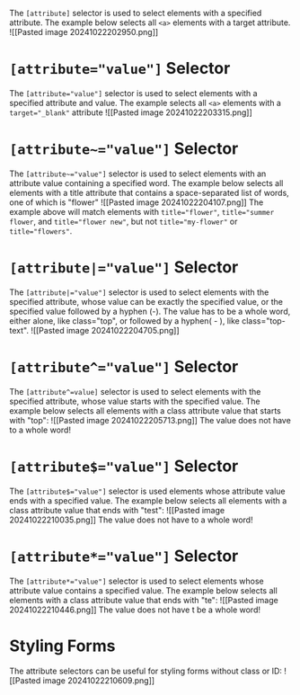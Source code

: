 The `[attribute]` selector is used to select elements with a specified attribute. The example below selects all `<a>` elements with a target attribute.
![[Pasted image 20241022202950.png]]
# `[attribute="value"]` Selector
The `[attribute="value"]` selector is used to select elements with a specified attribute and value. The example selects all `<a>` elements with a `target="_blank"` attribute
![[Pasted image 20241022203315.png]]
# `[attribute~="value"]` Selector
The `[attribute~="value"]` selector is used to select elements with an attribute value containing a specified word. The example below selects all elements with a title attribute that contains a space-separated list of words, one of which is "flower"
![[Pasted image 20241022204107.png]]
The example above will match elements with `title="flower"`, `title="summer flower`, and `title="flower new"`, but not `title="my-flower"` or `title="flowers"`.
# `[attribute|="value"]` Selector
The `[attribute|="value"]` selector is used to select elements with the specified attribute, whose value can be exactly the specified value, or the specified value followed by a hyphen (-). The value has to be a whole word, either alone, like class="top", or followed by a hyphen( - ), like class="top-text".
![[Pasted image 20241022204705.png]]
# `[attribute^="value"]` Selector
The `[attribute^=value]` selector is used to select elements with the specified attribute, whose value starts with the specified value. The example below selects all elements with a class attribute value that starts with "top": 
![[Pasted image 20241022205713.png]]
The value does not have to a whole word!
# `[attribute$="value"]` Selector
The `[attribute$="value"]` selector is used elements whose attribute value ends with a specified value. The example below selects all elements with a class attribute value that ends with "test":
![[Pasted image 20241022210035.png]]
The value does not have to a whole word!
# `[attribute*="value"]` Selector
The `[attribute*="value"]` selector is used to select elements whose attribute value contains a specified value. The example below selects all elements with a class attribute value that ends with "te": 
![[Pasted image 20241022210446.png]]
The value does not have t be a whole word!
# Styling Forms
The attribute selectors can be useful for styling forms without class or ID:
![[Pasted image 20241022210609.png]]

